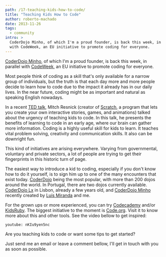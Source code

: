 ```yaml
---
path: /17-teaching-kids-how-to-code/
title: "Teaching Kids How to Code"
author: roberto-machado
date: 2013-11-26
tags:
  - community
intro: >
  CoderDojo Minho, of which I'm a proud founder, is back this week, in parallel
  with CodeWeek, an EU initiative to promote coding for everyone.
---
```


[CoderDojo Minho](https://www.facebook.com/CoderdojoMinho), of which I'm a proud founder, is back this week, in parallel with [CodeWeek](https://codeweek.eu/), an EU initiative to promote coding for everyone.

Most people think of coding as a skill that's only available for a narrow group of individuals, but the truth is that each day more and more people decide to learn how to code due to the impact it already has in our daily lives. In the near future, coding might be as important and natural as speaking English nowadays.

In a recent [TED talk](https://www.ted.com/talks/mitch_resnick_let_s_teach_kids_to_code.html), Mitch Resnick (creator of [Scratch](https://scratch.mit.edu/), a program that lets you create your own interactive stories, games, and animations) talked about the urgency of teaching kids to code. 
In this talk, he presents the benefits of learning to code in an early age, where our brain can gather more information.
Coding is a highly useful skill for kids to learn. It teaches vital problem solving, creativity and communication skills. It also can be downright fun. 

This kind of initiatives are arising everywhere.
Varying from governmental, voluntary and private sectors, a lot of people are trying to get their fingerprints in this historic turn of page.

The easiest way to introduce a kid to coding, especially if you don't know how to do it yourself, is to sign him up to one of the many encounters that exist today. [CoderDojo](https://coderdojo.com/#zoom=3&lat=48.9225&lon=-35.15625&layers=00B0T) being the most popular, with more than 200 dojos around the world. In Portugal, there are two dojos currently available. [CoderDojo Lx](https://www.coderdojo-lx.pt/) in Lisbon, already a few years old, and [CoderDojo Minho](https://www.facebook.com/CoderdojoMinho) recently created by [Luís Miranda](https://twitter.com/luispmiranda) and me. 


For the grown ups or more experienced, you can try [Codecademy](https://www.codecademy.com/) and/or [KidsRuby](https://www.kidsruby.com). The biggest initiative to the moment is [Code.org](https://code.org/). Visit it to know more about this and other tools. 
See the video bellow to get inspired:

`youtube: nKIu9yen5nc`

Are you teaching kids to code or want some tips to get started? 

Just send me an email or leave a comment bellow, I'll get in touch with you as soon as possible.

